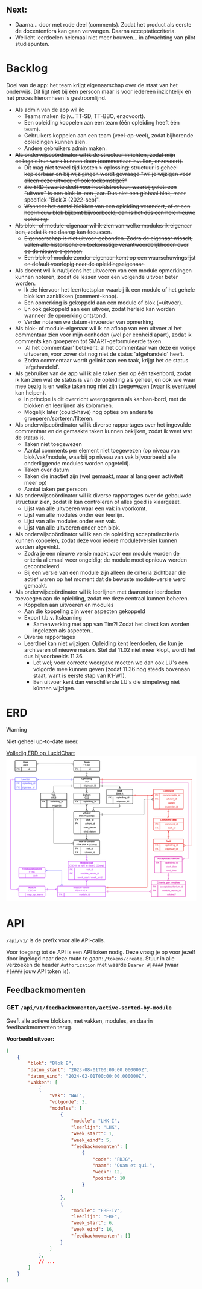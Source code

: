 
## Next:
* Daarna... door met rode deel (comments). Zodat het product als eerste de docentenfora kan gaan vervangen. Daarna acceptatiecriteria.
* Wellicht leerdoelen helemaal niet meer bouwen... in afwachting van pilot studiepunten.

# Backlog

Doel van de app: het team krijgt eigenaarschap over de staat van het onderwijs. Dit ligt niet bij één persoon maar is voor iedereen inzichtelijk en het proces hieromheen is gestroomlijnd.

* Als admin van de app wil ik:
  * Teams maken (bijv.. TT-SD, TT-BBO, enzovoort).
  * Een opleiding koppelen aan een team (één opleiding heeft één team).
  * Gebruikers koppelen aan een team (veel-op-veel), zodat bijhorende opleidingen kunnen zien.
  * Andere gebruikers admin maken.
* ~~Als onderwijscoördinator wil ik de structuur inrichten, zodat mijn collega's hun werk kunnen doen (commentaar invullen, enzovoort).~~
  * ~~Dit mag niet teveel tijd kosten > oplossing: structuur is geheel kopieerbaar en bij wijzigingen wordt gevraagd "wil je wijzigen voor alleen deze uitvoer, of ook toekomstige?"~~
  * ~~Zie ERD (zwarte deel) voor hoofdstructuur, waarbij geldt: een "uitvoer" is een blok-in-een-jaar. Dus niet een globaal blok, maar specifiek "Blok X (2022-sep)".~~
  * ~~Wanneer het aantal blokken van een opleiding verandert, of er een heel nieuw blok bijkomt bijvoorbeeld, dan is het dús een hele nieuwe opleiding.~~
* ~~Als blok- of module-eigenaar wil ik zien van welke modules ik eigenaar ben, zodat ik me daarop kan focussen.~~
  * ~~Eigenaarschap is niet uitvoer-gebonden. Zodra de eigenaar wisselt, vallen alle historische en toekomstige verantwoordelijkheden over op de nieuwe eigenaar.~~
  * ~~Een blok of module zonder eigenaar komt op een waarschuwingslijst en default voorlopig naar de opleidingseigenaar.~~
* Als docent wil ik na/tijdens het uitvoeren van een module opmerkingen kunnen noteren, zodat de lessen voor een volgende uitvoer beter worden.
  * Ik zie hiervoor het leer/toetsplan waarbij ik een module of het gehele blok kan aanklikken (comment-knop).
  * Een opmerking is gekoppeld aan een module of blok (=uitvoer).
  * En ook gekoppeld aan een uitvoer, zodat herleid kan worden wanneer de opmerking ontstond.
  * Verder noteren we datum+invoerder van opmerking.
* Als blok- of module-eigenaar wil ik na afloop van een uitvoer al het commentaar zien voor mijn eenheden (wel per eenheid apart), zodat ik comments kan groeperen tot SMART-geformuleerde taken.
  * 'Al het commentaar' betekent: al het commentaar van deze én vorige uitvoeren, voor zover dat nog niet de status 'afgehandeld' heeft.
  * Zodra commentaar wordt gelinkt aan een taak, krijgt het de status 'afgehandeld'.
* Als gebruiker van de app wil ik alle taken zien op één takenbord, zodat ik kan zien wat de status is van de opleiding als geheel, en ook wie waar mee bezig is en welke taken nog niet zijn toegewezen (waar ik eventueel kan helpen).
  * In principe is dit overzicht weergegeven als kanban-bord, met de blokken en leerlijnen als kolommen.
  * Mogelijk later (could-have) nog opties om anders te groeperen/sorteren/filteren.
* Als onderwijscoördinator wil ik diverse rapportages over het ingevulde commentaar en de gemaakte taken kunnen bekijken, zodat ik weet wat de status is.
  * Taken niet toegewezen
  * Aantal comments per element niet toegewezen (op niveau van blok/vak/module, waarbij op niveau van vak bijvoorbeeld alle onderliggende modules worden opgeteld).
  * Taken over datum
  * Taken die inactief zijn (wel gemaakt, maar al lang geen activiteit meer op)
  * Aantal taken per persoon
* Als onderwijscoördinator wil ik diverse rapportages over de gebouwde structuur zien, zodat ik kan controleren of alles goed is klaargezet.
  * Lijst van alle uitvoeren waar een vak in voorkomt.
  * Lijst van alle modules onder een leerlijn.
  * Lijst van alle modules onder een vak.
  * Lijst van alle uitvoeren onder een blok.
* Als onderwijscoördinator wil ik aan de opleiding acceptatiecriteria kunnen koppelen, zodat deze voor iedere module(versie) kunnen worden afgevinkt.
  * Zodra je een nieuwe versie maakt voor een module worden de criteria allemaal weer ongeldig; de module moet opnieuw worden gecontroleerd.
  * Bij een versie van een module zijn alleen de criteria zichtbaar die actief waren op het moment dat de bewuste module-versie werd gemaakt.
* Als onderwijscoördinator wil ik leerlijnen met daaronder leerdoelen toevoegen aan de opleiding, zodat we deze centraal kunnen beheren.
  * Koppelen aan uitvoeren en modules
  * Aan die koppeling zijn weer aspecten gekoppeld
  * Export t.b.v. Itslearning
    * Samenwerking met app van Tim?! Zodat het direct kan worden ingelezen als aspecten..
  * Diverse rapportages
  * Leerdoel kan niet wijzigen. Opleiding kent leerdoelen, die kun je archiveren of nieuwe maken. Stel dat 11.02 niet meer klopt, wordt het dus bijvoorbeelds 11.36.
    * Let wel; voor correcte weergave moeten we dan ook LU's een volgorde mee kunnen geven (zodat 11.36 nog steeds bovenaan staat, want is eerste stap van K1-W1).
    * Een uitvoer kent dan verschillende LU's die simpelweg niet kúnnen wijzigen.

# ERD

> [!WARNING]
> Niet geheel up-to-date meer.

[Volledig ERD op LucidChart](https://lucid.app/lucidchart/b64482a9-95fb-46fe-bef5-d679b203f222/edit?invitationId=inv_ab7f8d7b-f481-4027-b2ac-2af9fdbedf12)
![erd](erd.png)

# API

`/api/v1/` is de prefix voor alle API-calls. 

Voor toegang tot de API is een API token nodig. Deze vraag je op voor jezelf door ingelogd naar deze route te gaan: `/tokens/create`.
Stuur in alle verzoeken de header `Authorization` met waarde `Bearer #|####` (waar `#|####` jouw API token is).

## Feedbackmomenten

### GET `/api/v1/feedbackmomenten/active-sorted-by-module`

Geeft alle actieve blokken, met vakken, modules, en daarin feedbackmomenten terug.

**Voorbeeld uitvoer:**
```json
[
    {
        "blok": "Blok B",
        "datum_start": "2023-08-01T00:00:00.000000Z",
        "datum_eind": "2024-02-01T00:00:00.000000Z",
        "vakken": [
            {
                "vak": "NAT",
                "volgorde": 3,
                "modules": [
                    {
                        "module": "LHK-I",
                        "leerlijn": "LHK",
                        "week_start": 1,
                        "week_eind": 5,
                        "feedbackmomenten": [
                            {
                                "code": "FDJG",
                                "naam": "Quam et qui.",
                                "week": 12,
                                "points": 10
                            }
                        ]
                    },
                    {
                        "module": "FBE-IV",
                        "leerlijn": "FBE",
                        "week_start": 6,
                        "week_eind": 16,
                        "feedbackmomenten": []
                    }
                ]
            },
            // ...
        ]
    }
]
```
